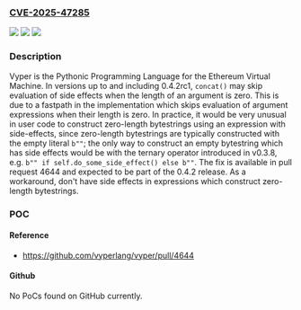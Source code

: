 ### [CVE-2025-47285](https://cve.mitre.org/cgi-bin/cvename.cgi?name=CVE-2025-47285)
![](https://img.shields.io/static/v1?label=Product&message=vyper&color=blue)
![](https://img.shields.io/static/v1?label=Version&message=%3D%20%3C%3D%200.4.2rc1%20&color=brighgreen)
![](https://img.shields.io/static/v1?label=Vulnerability&message=CWE-691%3A%20Insufficient%20Control%20Flow%20Management&color=brighgreen)

### Description

Vyper is the Pythonic Programming Language for the Ethereum Virtual Machine. In versions up to and including 0.4.2rc1, `concat()` may skip evaluation of side effects when the length of an argument is zero. This is due to a fastpath in the implementation which skips evaluation of argument expressions when their length is zero. In practice, it would be very unusual in user code to construct zero-length bytestrings using an expression with side-effects, since zero-length bytestrings are typically constructed with the empty literal `b""`; the only way to construct an empty bytestring which has side effects would be with the ternary operator introduced in v0.3.8, e.g. `b"" if self.do_some_side_effect() else b""`. The fix is available in pull request 4644 and expected to be part of the 0.4.2 release. As a workaround, don't have side effects in expressions which construct zero-length bytestrings.

### POC

#### Reference
- https://github.com/vyperlang/vyper/pull/4644

#### Github
No PoCs found on GitHub currently.

